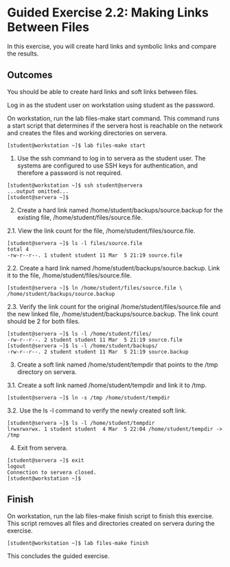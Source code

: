 # Guided Exercise 2.2: Making Links Between Files

In this exercise, you will create hard links and symbolic links and compare the results.

## Outcomes

You should be able to create hard links and soft links between files.

Log in as the student user on workstation using student as the password.

On workstation, run the lab files-make start command. This command runs a start script that determines if the servera host is reachable on the network and creates the files and working directories on servera.

```
[student@workstation ~]$ lab files-make start
```

1. Use the ssh command to log in to servera as the student user. The systems are configured to use SSH keys for authentication, and therefore a password is not required.

```
[student@workstation ~]$ ssh student@servera
...output omitted...
[student@servera ~]$ 
```

2. Create a hard link named /home/student/backups/source.backup for the existing file, /home/student/files/source.file.

2.1. View the link count for the file, /home/student/files/source.file.

```
[student@servera ~]$ ls -l files/source.file
total 4
-rw-r--r--. 1 student student 11 Mar  5 21:19 source.file
```

2.2. Create a hard link named /home/student/backups/source.backup. Link it to the file, /home/student/files/source.file.

```
[student@servera ~]$ ln /home/student/files/source.file \
/home/student/backups/source.backup
```

2.3. Verify the link count for the original /home/student/files/source.file and the new linked file, /home/student/backups/source.backup. The link count should be 2 for both files.

```
[student@servera ~]$ ls -l /home/student/files/
-rw-r--r--. 2 student student 11 Mar  5 21:19 source.file
[student@servera ~]$ ls -l /home/student/backups/
-rw-r--r--. 2 student student 11 Mar  5 21:19 source.backup
```

3. Create a soft link named /home/student/tempdir that points to the /tmp directory on servera.

3.1. Create a soft link named /home/student/tempdir and link it to /tmp.

```
[student@servera ~]$ ln -s /tmp /home/student/tempdir
```

3.2. Use the ls -l command to verify the newly created soft link.

```
[student@servera ~]$ ls -l /home/student/tempdir
lrwxrwxrwx. 1 student student  4 Mar  5 22:04 /home/student/tempdir -> /tmp
```

4. Exit from servera.

```
[student@servera ~]$ exit
logout
Connection to servera closed.
[student@workstation ~]$
```

## Finish

On workstation, run the lab files-make finish script to finish this exercise. This script removes all files and directories created on servera during the exercise.

```
[student@workstation ~]$ lab files-make finish
```

This concludes the guided exercise.
